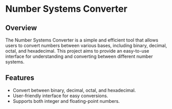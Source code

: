 # Number Systems Converter

## Overview

The Number Systems Converter is a simple and efficient tool that allows users to convert numbers between various bases, including binary, decimal, octal, and hexadecimal. This project aims to provide an easy-to-use interface for understanding and converting between different number systems.

## Features

- Convert between binary, decimal, octal, and hexadecimal.
- User-friendly interface for easy conversions.
- Supports both integer and floating-point numbers.


